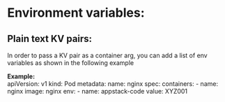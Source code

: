# Environment variables: 
## Plain text KV pairs: 
In order to pass a KV pair as a container arg, you can add a list of env variables as shown in the following example

**Example:**  
apiVersion: v1
kind: Pod
metadata: 
    name: nginx
spec: 
    containers:
      - name: nginx
        image: nginx
        env: 
         - name: appstack-code
           value: XYZ001